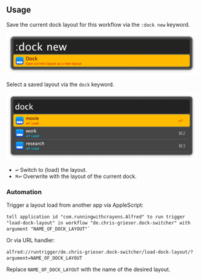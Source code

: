 ## Usage

Save the current dock layout for this workflow via the `:dock new` keyword.

![Saving Dock layout](images/docknew.png)

Select a saved layout via the `dock` keyword.

![Loading Dock layout](images/dock.png)

* <kbd>↩</kbd> Switch to (load) the layout.
* <kbd>⌘</kbd><kbd>↩</kbd> Overwrite with the layout of the current dock.

### Automation

Trigger a layout load from another app via AppleScript:

```
tell application id "com.runningwithcrayons.Alfred" to run trigger "load-dock-layout" in workflow "de.chris-grieser.dock-switcher" with argument "NAME_OF_DOCK_LAYOUT"`
```

Or via URL handler:

```
alfred://runtrigger/de.chris-grieser.dock-switcher/load-dock-layout/?argument=NAME_OF_DOCK_LAYOUT
```

Replace `NAME_OF_DOCK_LAYOUT` with the name of the desired layout.
